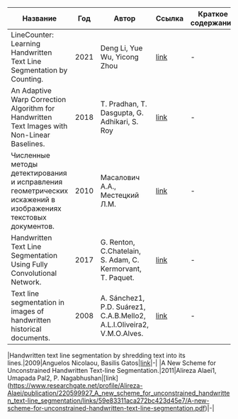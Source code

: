 | Название | Год | Автор | Ссылка | Краткое содержание |
| -------- |---- | ----- | ------ | ---- |
|LineCounter: Learning Handwritten Text Line Segmentation by Counting.|2021|Deng Li, Yue Wu, Yicong Zhou|[link](https://arxiv.org/abs/2105.11307)|-|
|An Adaptive Warp Correction Algorithm for Handwritten Text Images with Non-Linear Baselines.|2018|T. Pradhan, T. Dasgupta, G. Adhikari, S. Roy|[link](https://www.researchgate.net/publication/328766116_An_Adaptive_Warp_Correction_Algorithm_for_Handwritten_Text_Images_with_Non-Linear_Baselines)|-|
|Численные методы детектирования и исправления геометрических искажений в изображениях текстовых документов.|2010|Масалович А.А., Местецкий Л.М.|[link](https://istina.msu.ru/dissertations/4704243/)|-|
|Handwritten Text Line Segmentation Using Fully Convolutional Network.|2017|G. Renton, C.Chatelain, S. Adam, C. Kermorvant, T. Paquet.|[link](https://ieeexplore.ieee.org/document/8270267)|-|
| Text line segmentation in images of handwritten historical documents.|2008|A. Sánchez1, P.D. Suárez1, C.A.B.Mello2, A.L.I.Oliveira2, V.M.O.Alves.|[link](https://d1wqtxts1xzle7.cloudfront.net/87563133/ipta.2008.474375820220615-1-1aehhs1-libre.pdf?1655313433=&response-content-disposition=inline%3B+filename%3DText_Line_Segmentation_in_Images_of_Hand.pdf&Expires=1734724904&Signature=HOMnK8x7reNJJPWsiNaDDx2Rl6RJqAPRfEVlkezupOINdtzUUztbRR3dG0e0Yh~dBRGuBQm8gM4ukixHwUswkNBbEUj-yAlqqcBWBNEDuXUCNhOCPG3p5oVCtvb3qvdSpluJ3pW82wsZcceRR4W8OlcADLFcZnKVW3JwNH4SpOMtY9~YKUU-JM9uvmnvwnP~etI9wFmnnRiWThjleAVJ5DkEhRHqqBl49KMIOU9R-kcsGjpKW4biElJqr9cfL6WxVyKXaGlzZzm9xDVi-Gb2VJH-CL0g-33AiI-rIVNDfbmyiy7~xc44K39WwbSu1c9AauOq5cIV216dJ20ou0vZlg__&Key-Pair-Id=APKAJLOHF5GGSLRBV4ZA)|-|

|Handwritten text line segmentation by shredding text into its lines.|2009|Anguelos Nicolaou, Basilis Gatos|[link](https://ieeexplore.ieee.org/abstract/document/5277573)|-|
|A New Scheme for Unconstrained Handwritten Text-line Segmentation.|2011|Alireza Alaei1, Umapada Pal2,  P. Nagabhushan|[link]
(https://www.researchgate.net/profile/Alireza-Alaei/publication/220599927_A_new_scheme_for_unconstrained_handwritten_text-line_segmentation/links/59e83311aca272bc423d45e7/A-new-scheme-for-unconstrained-handwritten-text-line-segmentation.pdf)|-|

